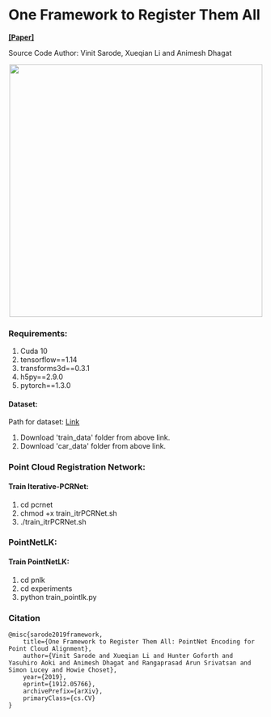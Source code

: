 # One Framework to Register Them All

**[[Paper]](https://arxiv.org/abs/1912.05766)**

Source Code Author: Vinit Sarode, Xueqian Li and Animesh Dhagat

<p align="center">
	<img src="https://github.com/vinits5/pointnet-registration-framework/blob/master/images/flowchart.png" height="500">
</p>


### Requirements:
1. Cuda 10
2. tensorflow==1.14
3. transforms3d==0.3.1
4. h5py==2.9.0
5. pytorch==1.3.0

#### Dataset:
Path for dataset: [Link](https://drive.google.com/drive/folders/19X68JeiXdeZgFp3cuCVpac4aLLw4StHZ?usp=sharing)
1. Download 'train_data' folder from above link.
2. Download 'car_data' folder from above link.

### Point Cloud Registration Network:
#### Train Iterative-PCRNet:
1. cd pcrnet
2. chmod +x train_itrPCRNet.sh
3. ./train_itrPCRNet.sh

### PointNetLK:
#### Train PointNetLK:
1. cd pnlk
2. cd experiments
3. python train_pointlk.py

### Citation

```
@misc{sarode2019framework,
    title={One Framework to Register Them All: PointNet Encoding for Point Cloud Alignment},
    author={Vinit Sarode and Xueqian Li and Hunter Goforth and Yasuhiro Aoki and Animesh Dhagat and Rangaprasad Arun Srivatsan and Simon Lucey and Howie Choset},
    year={2019},
    eprint={1912.05766},
    archivePrefix={arXiv},
    primaryClass={cs.CV}
}
```